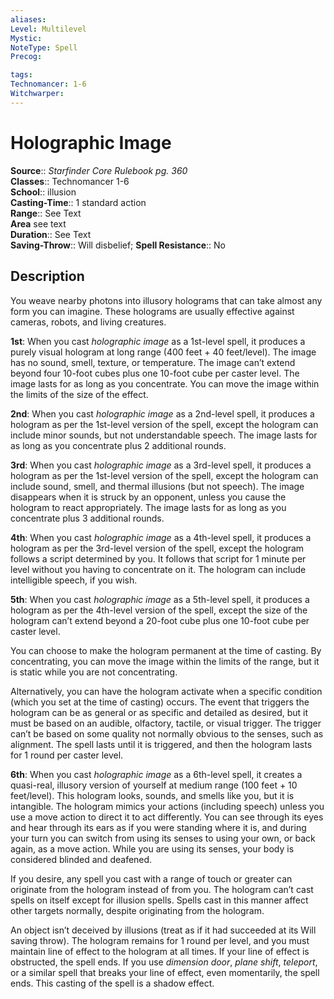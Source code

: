 ```yaml
---
aliases: 
Level: Multilevel
Mystic: 
NoteType: Spell
Precog: 

tags: 
Technomancer: 1-6
Witchwarper: 
---
```


# Holographic Image

**Source**:: _Starfinder Core Rulebook pg. 360_  
**Classes**:: Technomancer 1-6  
**School**:: illusion  
**Casting-Time**:: 1 standard action  
**Range**:: See Text  
**Area** see text  
**Duration**:: See Text  
**Saving-Throw**:: Will disbelief;
**Spell Resistance**:: No

## Description

You weave nearby photons into illusory holograms that can take almost any form you can imagine. These holograms are usually effective against cameras, robots, and living creatures.

**1st**: When you cast _holographic image_ as a 1st-level spell, it produces a purely visual hologram at long range (400 feet + 40 feet/level). The image has no sound, smell, texture, or temperature. The image can’t extend beyond four 10-foot cubes plus one 10-foot cube per caster level. The image lasts for as long as you concentrate. You can move the image within the limits of the size of the effect.

**2nd**: When you cast _holographic image_ as a 2nd-level spell, it produces a hologram as per the 1st-level version of the spell, except the hologram can include minor sounds, but not understandable speech. The image lasts for as long as you concentrate plus 2 additional rounds.

**3rd**: When you cast _holographic image_ as a 3rd-level spell, it produces a hologram as per the 1st-level version of the spell, except the hologram can include sound, smell, and thermal illusions (but not speech). The image disappears when it is struck by an opponent, unless you cause the hologram to react appropriately. The image lasts for as long as you concentrate plus 3 additional rounds.

**4th**: When you cast _holographic image_ as a 4th-level spell, it produces a hologram as per the 3rd-level version of the spell, except the hologram follows a script determined by you. It follows that script for 1 minute per level without you having to concentrate on it. The hologram can include intelligible speech, if you wish.

**5th**: When you cast _holographic image_ as a 5th-level spell, it produces a hologram as per the 4th-level version of the spell, except the size of the hologram can’t extend beyond a 20-foot cube plus one 10-foot cube per caster level.

You can choose to make the hologram permanent at the time of casting. By concentrating, you can move the image within the limits of the range, but it is static while you are not concentrating.

Alternatively, you can have the hologram activate when a specific condition (which you set at the time of casting) occurs. The event that triggers the hologram can be as general or as specific and detailed as desired, but it must be based on an audible, olfactory, tactile, or visual trigger. The trigger can’t be based on some quality not normally obvious to the senses, such as alignment. The spell lasts until it is triggered, and then the hologram lasts for 1 round per caster level.

**6th**: When you cast _holographic image_ as a 6th-level spell, it creates a quasi-real, illusory version of yourself at medium range (100 feet + 10 feet/level). This hologram looks, sounds, and smells like you, but it is intangible. The hologram mimics your actions (including speech) unless you use a move action to direct it to act differently. You can see through its eyes and hear through its ears as if you were standing where it is, and during your turn you can switch from using its senses to using your own, or back again, as a move action. While you are using its senses, your body is considered blinded and deafened.

If you desire, any spell you cast with a range of touch or greater can originate from the hologram instead of from you. The hologram can’t cast spells on itself except for illusion spells. Spells cast in this manner affect other targets normally, despite originating from the hologram.

An object isn’t deceived by illusions (treat as if it had succeeded at its Will saving throw). The hologram remains for 1 round per level, and you must maintain line of effect to the hologram at all times. If your line of effect is obstructed, the spell ends. If you use _dimension door_, _plane shift_, _teleport_, or a similar spell that breaks your line of effect, even momentarily, the spell ends. This casting of the spell is a shadow effect.
